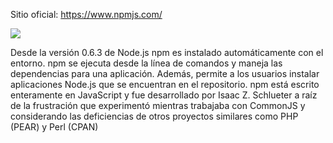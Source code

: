 Sitio oficial: https://www.npmjs.com/

![](https://upload.wikimedia.org/wikipedia/commons/thumb/d/db/Npm-logo.svg/245px-Npm-logo.svg.png)

Desde la versión 0.6.3 de Node.js npm es instalado automáticamente con el entorno. npm se ejecuta desde la línea de comandos y maneja las dependencias para una aplicación. Además, permite a los usuarios instalar aplicaciones Node.js que se encuentran en el repositorio. npm está escrito enteramente en JavaScript y fue desarrollado por Isaac Z. Schlueter a raíz de la frustración que experimentó mientras trabajaba con CommonJS y considerando las deficiencias de otros proyectos similares como PHP (PEAR) y Perl (CPAN)